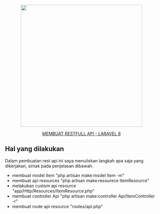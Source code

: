 <p align="center"><a href="https://laravel.com" target="_blank"><img src="https://raw.githubusercontent.com/laravel/art/master/logo-lockup/5%20SVG/2%20CMYK/1%20Full%20Color/laravel-logolockup-cmyk-red.svg" width="400"></a></p>

<p align="center">
<a href="https://github.com/abangucup" alt="">MEMBUAT RESTFULL API - LARAVEL 8</a>
<!-- </p> -->

## Hal yang dilakukan

Dalam pembuatan rest api ini saya menuliskan langkah apa saja yang dikerjakan, simak pada penjelasan dibawah.

- membuat model item "php artisan make:model Item -m"
- membuat api resources "php artisan make:resourece ItemResource"
- melakukan custom api resource "app/Http/Resources/ItemResource.php"
- membuat controller Api "php artisan make:controller Api/ItemController -r"
- membuat route api resource "routes/api.php"

